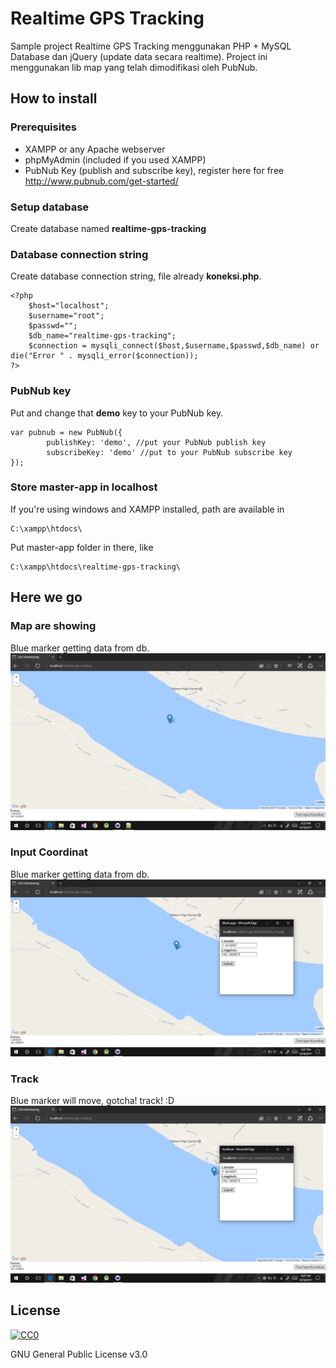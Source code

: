 # Realtime GPS Tracking
Sample project Realtime GPS Tracking menggunakan PHP + MySQL Database dan jQuery (update data secara realtime).
Project ini menggunakan lib map yang telah dimodifikasi oleh PubNub.

## How to install

### Prerequisites
* XAMPP or any Apache webserver
* phpMyAdmin (included if you used XAMPP)
* PubNub Key (publish and subscribe key), register here for free http://www.pubnub.com/get-started/

### Setup database
Create database named **realtime-gps-tracking**

### Database connection string
Create database connection string, file already **koneksi.php**.

```
<?php
    $host="localhost";
    $username="root";
    $passwd="";
    $db_name="realtime-gps-tracking";
    $connection = mysqli_connect($host,$username,$passwd,$db_name) or die("Error " . mysqli_error($connection));
?>
```

### PubNub key
Put and change that **demo** key to your PubNub key.

```
var pubnub = new PubNub({
        publishKey: 'demo', //put your PubNub publish key
        subscribeKey: 'demo' //put to your PubNub subscribe key
});
```

### Store master-app in localhost
If you're using windows and XAMPP installed, path are available in

```
C:\xampp\htdocs\
```

Put master-app folder in there, like
```
C:\xampp\htdocs\realtime-gps-tracking\
```

## Here we go

### Map are showing
Blue marker getting data from db.
![Map](/screenshot/Screenshot1.png?raw=true "Map")

### Input Coordinat
Blue marker getting data from db.
![Input coordinat](/screenshot/Screenshot2.png?raw=true "Input Coordinat")

### Track
Blue marker will move, gotcha! track! :D
![Tracking](/screenshot/Screenshot3.png?raw=true "Tracking")


## License

[![CC0](https://www.gnu.org/graphics/gplv3-127x51.png)](https://www.gnu.org/licenses/gpl-3.0.en.html)

GNU General Public License v3.0
